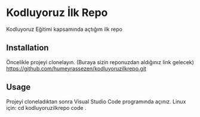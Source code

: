# **Kodluyoruz İlk Repo**

Kodluyoruz Eğitimi kapsamında açtığım ilk repo

## Installation

Öncelikle projeyi clonelayın. (Buraya sizin reponuzdan aldığınız link gelecek)
https://github.com/humeyrassezen/kodluyoruzilkrepo.git
## Usage

Projeyi cloneladıktan sonra Visual Studio Code programında açınız.
Linux için:
cd kodluyoruzilkrepo
code .
